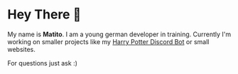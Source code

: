 # Hey There 👋

My name is **Matito**. I am a young german developer in training.
Currently I'm working on smaller projects like my [Harry Potter Discord Bot](https://github.com/MatitoDA/matitos-hpbot "Harry Potter Discord Bot") or small websites.

For questions just ask :)
